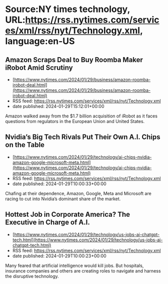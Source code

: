 # Source:NY times technology, URL:https://rss.nytimes.com/services/xml/rss/nyt/Technology.xml, language:en-US

## Amazon Scraps Deal to Buy Roomba Maker iRobot Amid Scrutiny
 - [https://www.nytimes.com/2024/01/29/business/amazon-roomba-irobot-deal.html](https://www.nytimes.com/2024/01/29/business/amazon-roomba-irobot-deal.html)
 - RSS feed: https://rss.nytimes.com/services/xml/rss/nyt/Technology.xml
 - date published: 2024-01-29T15:12:01+00:00

Amazon walked away from the $1.7 billion acquisition of iRobot as it faces questions from regulators in the European Union and United States.

## Nvidia’s Big Tech Rivals Put Their Own A.I. Chips on the Table
 - [https://www.nytimes.com/2024/01/29/technology/ai-chips-nvidia-amazon-google-microsoft-meta.html](https://www.nytimes.com/2024/01/29/technology/ai-chips-nvidia-amazon-google-microsoft-meta.html)
 - RSS feed: https://rss.nytimes.com/services/xml/rss/nyt/Technology.xml
 - date published: 2024-01-29T10:00:33+00:00

Chafing at their dependence, Amazon, Google, Meta and Microsoft are racing to cut into Nvidia’s dominant share of the market.

## Hottest Job in Corporate America? The Executive in Charge of A.I.
 - [https://www.nytimes.com/2024/01/29/technology/us-jobs-ai-chatgpt-tech.html](https://www.nytimes.com/2024/01/29/technology/us-jobs-ai-chatgpt-tech.html)
 - RSS feed: https://rss.nytimes.com/services/xml/rss/nyt/Technology.xml
 - date published: 2024-01-29T10:00:23+00:00

Many feared that artificial intelligence would kill jobs. But hospitals, insurance companies and others are creating roles to navigate and harness the disruptive technology.

